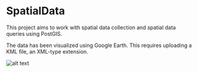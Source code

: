 # SpatialData

This project aims to work with spatial data collection and spatial data queries using PostGIS.

The data has been visualized using Google Earth. This requires uploading a KML file, an XML-type extension. 


![alt text](https://github.com/yashhjaggi1998/SpatialData/blob/main/step3.png)
